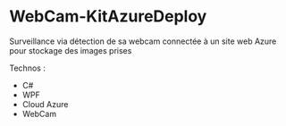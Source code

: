 # WebCam-KitAzureDeploy

Surveillance via détection de sa webcam connectée à un site web Azure pour stockage des images prises

Technos :
- C#
- WPF
- Cloud Azure
- WebCam

